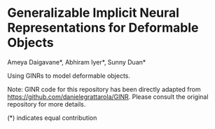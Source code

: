 # Generalizable Implicit Neural Representations for Deformable Objects

Ameya Daigavane*, Abhiram Iyer*, Sunny Duan*

Using GINRs to model deformable objects. 

Note: GINR code for this repository has been directly adapted from https://github.com/danielegrattarola/GINR. Please consult the original repository for more details.


(*) indicates equal contribution
